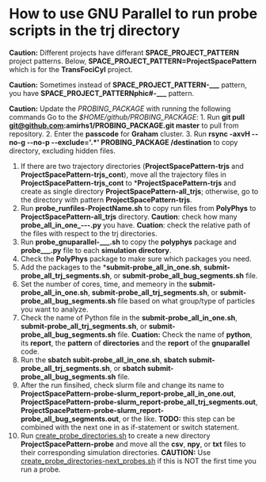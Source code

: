 # How to use GNU Parallel to run **probe** scripts in the **trj**   directory

**Caution:** Different projects have differant **SPACE_PROJECT_PATTERN** project patterns. Below, **SPACE_PROJECT_PATTERN=ProjectSpacePattern** which is for the **TransFociCyl** project.

**Caution:** Sometimes instead of **SPACE_PROJECT_PATTERN-___** pattern, you have **SPACE_PROJECT_PATTERNphic#-___** pattern.

**Caution:** Update the *PROBING_PACKAGE* with running the following commands Go to the *$HOME/github/PROBING_PACKAGE*:
    1. Run **git pull git@github.com:amirhs1/PROBING_PACKAGE.git master** to pull from repository.
    2. Enter the **passcode** for **Graham** cluster.
    3. Run **rsync -axvH --no-g --no-p --exclude='.*' PROBING_PACKAGE /destination** to copy directory, excluding hidden files.

1. If there are two trajectory directories (**ProjectSpacePattern-trjs** and **ProjectSpacePattern-trjs_cont**), move all the trajectory files in **ProjectSpacePattern-trjs_cont** to ***ProjectSpacePattern-trjs** and create as single directory **ProjectSpacePattern-all_trjs**; otherwise, go to the directory with pattern **ProjectSpacePattern-trjs**.
2. Run **probe_runfiles-ProjectName.sh** to copy run files from **PolyPhys** to **ProjectSpacePattern-all_trjs** directory.
**Caution**: check how many **probe_all_in_one_---.py** you have.
**Cuation**: check the relative path of the files with respect to the trj directories.
3. Run **probe_gnuparallel-___.sh** to copy the **polyphys** package and **probe___.py** file to each **simulation directory**.
4. Check the **PolyPhys** package to make sure which packages you need.
5. Add the packages to the ***submit-probe_all_in_one.sh**, **submit-probe_all_trj_segments.sh**, or **submit-probe_all_bug_segments.sh** file.
6. Set the number of cores, time, and memeory in the **submit-probe_all_in_one.sh**, **submit-probe_all_trj_segments.sh**, or **submit-probe_all_bug_segments.sh** file based on what group/type of particles you want to analyze.
7. Check the name of Python file in the **submit-probe_all_in_one.sh**, **submit-probe_all_trj_segments.sh**, or **submit-probe_all_bug_segments.sh** file.
**Cuation:** Check the name of **python**, its **report**, the **pattern** of **directories** and the **report** of the **gnuparallel** code.
8. Run the **sbatch subit-probe_all_in_one.sh**, **sbatch submit-probe_all_trj_segments.sh**, or **sbatch submit-probe_all_bug_segments.sh** file.
9. After the run finsihed, check slurm file and change its name to **ProjectSpacePattern-probe-slurm_report-probe_all_in_one.out**, **ProjectSpacePattern-probe-slurm_report-probe_all_trj_segments.out**, **ProjectSpacePattern-probe-slurm_report-probe_all_bug_segments.out**, or the like.
**TODO:** this step can be combined with the next one in as if-statement or switch statement.
10. Run [create_probe_directories.sh](./create_probe_directories.sh) to create a new directory **ProjectSpacePattern-probe** and move all the **csv**, **npy**, or **txt** files to their corresponding simulation directories.
**CAUTION:** Use [create_probe_directories-next_probes.sh](./create_probe_directories-next_probes.sh) if this is NOT the first time you run a probe.
